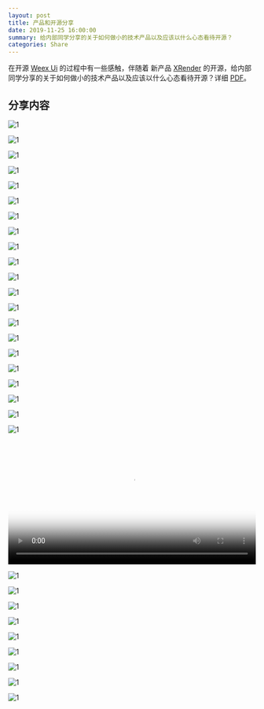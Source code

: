 ```yaml
---
layout: post
title: 产品和开源分享
date: 2019-11-25 16:00:00
summary: 给内部同学分享的关于如何做小的技术产品以及应该以什么心态看待开源？
categories: Share
---
```


在开源 [Weex Ui](https://github.com/apache/incubator-weex-ui) 的过程中有一些感触，伴随着 新产品 [XRender](https://github.com/alibaba/x-render) 的开源，给内部同学分享的关于如何做小的技术产品以及应该以什么心态看待开源？详细 [PDF](https://gw.alipayobjects.com/os/k/wh/oN9nbH.pdf)。

## 分享内容

![1](https://gw.alipayobjects.com/zos/k/open/IMG_00001.jpeg)

![1](https://gw.alipayobjects.com/zos/k/open/IMG_00002.jpeg)

![1](https://gw.alipayobjects.com/zos/k/open/IMG_00003.jpeg)

![1](https://gw.alipayobjects.com/zos/k/open/IMG_00004.jpeg)

![1](https://gw.alipayobjects.com/zos/k/open/IMG_00005.jpeg)

![1](https://gw.alipayobjects.com/zos/k/open/IMG_00006.jpeg)

![1](https://gw.alipayobjects.com/zos/k/open/IMG_00007.jpeg)

![1](https://gw.alipayobjects.com/zos/k/open/IMG_00008.jpeg)

![1](https://gw.alipayobjects.com/zos/k/open/IMG_00009.jpeg)

![1](https://gw.alipayobjects.com/zos/k/open/IMG_00010.jpeg)

![1](https://gw.alipayobjects.com/zos/k/open/IMG_00011.jpeg)

![1](https://gw.alipayobjects.com/zos/k/open/IMG_00012.jpeg)

![1](https://gw.alipayobjects.com/zos/k/open/IMG_00013.jpeg)

![1](https://gw.alipayobjects.com/zos/k/open/IMG_00014.jpeg)

![1](https://gw.alipayobjects.com/zos/k/open/IMG_00015.jpeg)

![1](https://gw.alipayobjects.com/zos/k/open/IMG_00016.jpeg)

![1](https://gw.alipayobjects.com/zos/k/open/IMG_00017.jpeg)

![1](https://gw.alipayobjects.com/zos/k/open/IMG_00018.jpeg)

![1](https://gw.alipayobjects.com/zos/k/open/IMG_00019.jpeg)

![1](https://gw.alipayobjects.com/zos/k/open/IMG_00020.jpeg)

![1](https://gw.alipayobjects.com/zos/k/open/IMG_00021.jpeg)

<video width="100%" controls poster="https://cdn.fliggy.com/upic/gBMYM5.png">
  <source src="https://cdn.fliggy.com/upic/Ao2oFh.mp4" type="video/mp4">
</video>

![1](https://gw.alipayobjects.com/zos/k/open/IMG_00023.jpeg)

![1](https://cdn.fliggy.com/upic/IR8sfD.png)

![1](https://gw.alipayobjects.com/zos/k/open/IMG_00025.jpeg)

![1](https://gw.alipayobjects.com/zos/k/open/IMG_00026.jpeg)

![1](https://gw.alipayobjects.com/zos/k/open/IMG_00027.jpeg)

![1](https://gw.alipayobjects.com/zos/k/open/IMG_00028.jpeg)

![1](https://gw.alipayobjects.com/zos/k/open/IMG_00029.jpeg)

![1](https://gw.alipayobjects.com/zos/k/open/IMG_00030.jpeg)

![1](https://gw.alipayobjects.com/zos/k/open/IMG_00031.jpeg)
